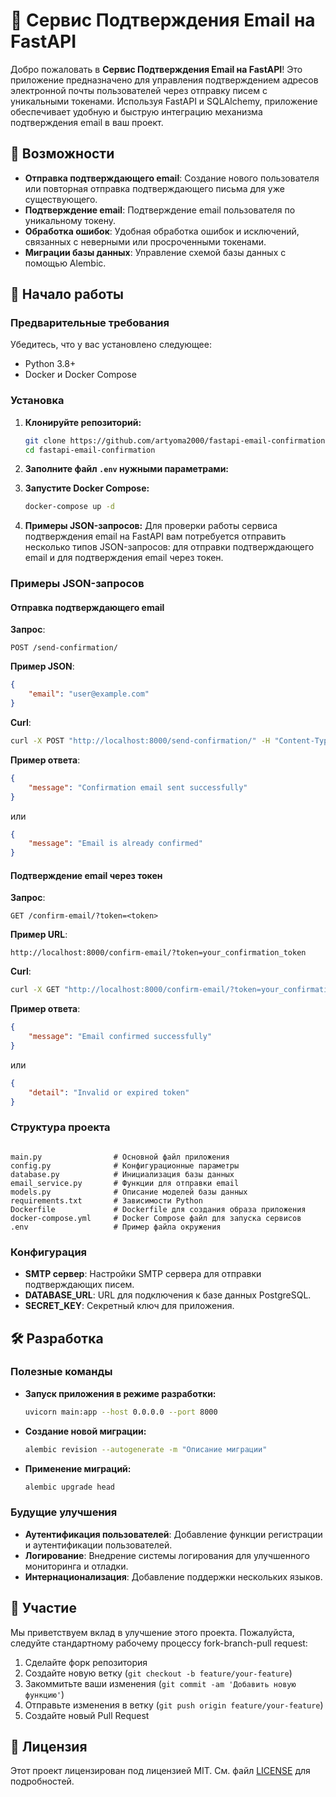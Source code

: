 # 📧 Сервис Подтверждения Email на FastAPI

Добро пожаловать в **Сервис Подтверждения Email на FastAPI**! Это приложение предназначено для управления подтверждением адресов электронной почты пользователей через отправку писем с уникальными токенами. Используя FastAPI и SQLAlchemy, приложение обеспечивает удобную и быструю интеграцию механизма подтверждения email в ваш проект.

## 🎯 Возможности

- **Отправка подтверждающего email**: Создание нового пользователя или повторная отправка подтверждающего письма для уже существующего.
- **Подтверждение email**: Подтверждение email пользователя по уникальному токену.
- **Обработка ошибок**: Удобная обработка ошибок и исключений, связанных с неверными или просроченными токенами.
- **Миграции базы данных**: Управление схемой базы данных с помощью Alembic.

## 🚀 Начало работы

### Предварительные требования

Убедитесь, что у вас установлено следующее:

- Python 3.8+
- Docker и Docker Compose

### Установка

1. **Клонируйте репозиторий:**
    ```sh
    git clone https://github.com/artyoma2000/fastapi-email-confirmation.git
    cd fastapi-email-confirmation
    ```

2. **Заполните файл `.env` нужными параметрами:**

3. **Запустите Docker Compose:**
    ```sh
    docker-compose up -d
    ```

4. **Примеры JSON-запросов:**
Для проверки работы сервиса подтверждения email на FastAPI вам потребуется отправить несколько типов JSON-запросов: для отправки подтверждающего email и для подтверждения email через токен.

### Примеры JSON-запросов

#### Отправка подтверждающего email

**Запрос**:
```http
POST /send-confirmation/
```

**Пример JSON**:
```json
{
    "email": "user@example.com"
}
```

**Curl**:
```sh
curl -X POST "http://localhost:8000/send-confirmation/" -H "Content-Type: application/json" -d '{"email": "user@example.com"}'
```

**Пример ответа**:
```json
{
    "message": "Confirmation email sent successfully"
}
```
или
```json
{
    "message": "Email is already confirmed"
}
```

#### Подтверждение email через токен

**Запрос**:
```http
GET /confirm-email/?token=<token>
```

**Пример URL**:
```plaintext
http://localhost:8000/confirm-email/?token=your_confirmation_token
```

**Curl**:
```sh
curl -X GET "http://localhost:8000/confirm-email/?token=your_confirmation_token"
```

**Пример ответа**:
```json
{
    "message": "Email confirmed successfully"
}
```
или
```json
{
    "detail": "Invalid or expired token"
}
```

### Структура проекта

```plaintext

main.py                # Основной файл приложения
config.py              # Конфигурационные параметры
database.py            # Инициализация базы данных
email_service.py       # Функции для отправки email
models.py              # Описание моделей базы данных
requirements.txt       # Зависимости Python
Dockerfile             # Dockerfile для создания образа приложения
docker-compose.yml     # Docker Compose файл для запуска сервисов
.env                   # Пример файла окружения
```

### Конфигурация

- **SMTP сервер**: Настройки SMTP сервера для отправки подтверждающих писем.
- **DATABASE_URL**: URL для подключения к базе данных PostgreSQL.
- **SECRET_KEY**: Секретный ключ для приложения.

## 🛠️ Разработка

### Полезные команды

- **Запуск приложения в режиме разработки:**
    ```sh
    uvicorn main:app --host 0.0.0.0 --port 8000
    ```

- **Создание новой миграции:**
    ```sh
    alembic revision --autogenerate -m "Описание миграции"
    ```

- **Применение миграций:**
    ```sh
    alembic upgrade head
    ```

### Будущие улучшения

- **Аутентификация пользователей**: Добавление функции регистрации и аутентификации пользователей.
- **Логирование**: Внедрение системы логирования для улучшенного мониторинга и отладки.
- **Интернационализация**: Добавление поддержки нескольких языков.

## 🤝 Участие

Мы приветствуем вклад в улучшение этого проекта. Пожалуйста, следуйте стандартному рабочему процессу fork-branch-pull request:

1. Сделайте форк репозитория
2. Создайте новую ветку (`git checkout -b feature/your-feature`)
3. Закоммитьте ваши изменения (`git commit -am 'Добавить новую функцию'`)
4. Отправьте изменения в ветку (`git push origin feature/your-feature`)
5. Создайте новый Pull Request

## 📜 Лицензия

Этот проект лицензирован под лицензией MIT. См. файл [LICENSE](LICENSE) для подробностей.

